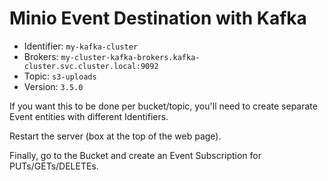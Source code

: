 # Minio Event Destination with Kafka

- Identifier: `my-kafka-cluster`
- Brokers: `my-cluster-kafka-brokers.kafka-cluster.svc.cluster.local:9092`
- Topic: `s3-uploads`
- Version: `3.5.0`

If you want this to be done per bucket/topic, you'll need to create separate Event entities with different Identifiers.

Restart the server (box at the top of the web page).

Finally, go to the Bucket and create an Event Subscription for PUTs/GETs/DELETEs.